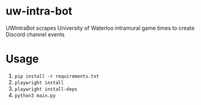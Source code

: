 # uw-intra-bot
UWIntraBot scrapes University of Waterloo intramural game times to create Discord channel events

# Usage
1. `pip install -r requirements.txt`
2. `playwright install`
3. `playwright install-deps`
4. `python3 main.py`
